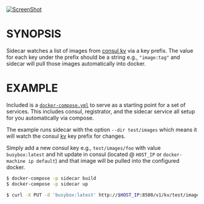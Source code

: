 [![ScreenShot](https://i.imgur.com/TgL9hQO.png?1)](https://i.imgur.com/TgL9hQO.png?1)
# SYNOPSIS

Sidecar watches a list of images from [consul kv](https://www.consul.io/intro/getting-started/kv.html) via a key prefix. The value for each key under the prefix should be a string e.g., `"image:tag"` and sidecar will pull those images automatically into docker.

# EXAMPLE

Included is a [`docker-compose.yml`](./docker-compose.yml) to serve as a starting point for a set of services. This includes consul, registrator, and the sidecar service all setup for you automatically via compose.

The example runs sidecar with the option `--dir test/images` which means it will watch the consul [kv](https://www.consul.io/intro/getting-started/kv.html) key prefix for changes.

Simply add a new consul key e.g., `test/images/foo` with value `busybox:latest` and hit update in consul (located @ `HOST_IP` or `docker-machine ip default`) and that image will be pulled into the configured docker.


```sh
$ docker-compose -p sidecar build
$ docker-compose -p sidecar up

$ curl -X PUT -d 'busybox:latest' http://$HOST_IP:8500/v1/kv/test/images/busybox

```
